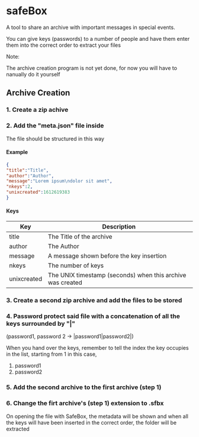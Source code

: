 # safeBox
A tool to share an archive with important messages in special events.

You can give keys (passwords) to a number of people and have them enter them into the correct order to extract your files

Note:

The archive creation program is not yet done, for now you will have to nanually do it yourself
## Archive Creation
### 1. Create a zip achive
### 2.  Add the "meta.json" file inside
The file should be structured in this way
#### Example
```JSON
{
"title":"Title",
"author":"Author",
"message":"Lorem ipsum\ndolor sit amet",
"nkeys":2,
"unixcreated":1612619383
}
```
#### Keys
|Key|Description|
|-----|-----|
|title|The Title of the archive|
|author|The Author|
|message|A message shown before the key insertion|
|nkeys|The number of keys|
|unixcreated|The UNIX timestamp (seconds) when this archive was created|
### 3. Create a second zip archive and add the files to be stored
### 4. Password protect said file with a concatenation of all the keys surrounded by "|"
(password1, password 2 -> |password1|password2|)

When you hand over the keys, remember to tell the index the key occupies in the list, starting from 1
in this case, 
1. password1
2. password2
### 5. Add the second archive to the first archive (step 1)
### 6. Change the firt archive's (step 1) extension to .sfbx


On opening the file with SafeBox, the metadata will be shown and when all the keys will have been inserted in the correct order, the folder will be extracted
